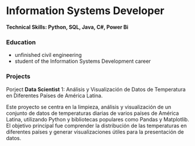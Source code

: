 # Information Systems Developer
**Technical Skills: Python, SQL, Java, C#, Power Bi**

### Education
- unfinished civil engineering
- student of the Information Systems Development career

### Projects
Porject **Data Scientist** 1: Análisis y Visualización de Datos de Temperatura en Diferentes Países de América Latina.

Este proyecto se centra en la limpieza, análisis y visualización de un conjunto de datos de temperaturas diarias de varios países de América Latina, utilizando Python y bibliotecas populares como Pandas y Matplotlib. El objetivo principal fue comprender la distribución de las temperaturas en diferentes países y generar visualizaciones útiles para la presentación de datos.
